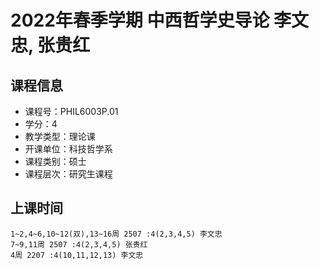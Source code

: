 # 2022年春季学期 中西哲学史导论 李文忠, 张贵红






## 课程信息

- 课程号：PHIL6003P.01
- 学分：4
- 教学类型：理论课
- 开课单位：科技哲学系
- 课程类别：硕士
- 课程层次：研究生课程

## 上课时间

```
1~2,4~6,10~12(双),13~16周 2507 :4(2,3,4,5) 李文忠
7~9,11周 2507 :4(2,3,4,5) 张贵红
4周 2207 :4(10,11,12,13) 李文忠
```

